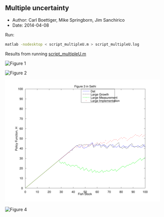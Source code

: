 Multiple uncertainty 
--------------------

- Author: Carl Boettiger, Mike Springborn, Jim Sanchirico
- Date: 2014-04-08


Run: 

```bash
matlab -nodesktop < script_multipleU.m > script_multipleU.log

```

Results from running [script_multipleU.m](script_multipleU.m)


![Figure 1](figure1.svg)

![Figure 2](figure2.svg)

![Figure 3](figure3.svg)

![Figure 4](figure4.svg)



